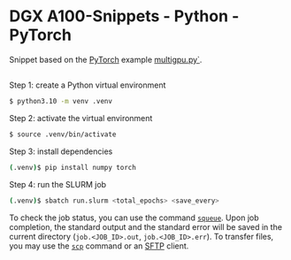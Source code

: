# DGX A100-Snippets - Python - PyTorch

Snippet based on the [PyTorch](https://pytorch.org/) example [multigpu.py`](https://github.com/pytorch/examples/blob/main/distributed/ddp-tutorial-series/multigpu.py).

## 

Step 1: create a Python virtual environment

```bash
$ python3.10 -m venv .venv
```

Step 2: activate the virtual environment

```bash
$ source .venv/bin/activate
```

Step 3: install dependencies

```bash
(.venv)$ pip install numpy torch
```

Step 4: run the SLURM job

```bash
(.venv)$ sbatch run.slurm <total_epochs> <save_every>
```

To check the job status, you can use the command [`squeue`](https://slurm.schedmd.com/squeue.html). 
Upon job completion, the standard output and the standard error will be saved in the current directory (`job.<JOB_ID>.out`, `job.<JOB_ID>.err`).
To transfer files, you may use the [`scp`](https://man7.org/linux/man-pages/man1/scp.1.html) command or an [SFTP](https://en.wikipedia.org/wiki/SSH_File_Transfer_Protocol) client.

